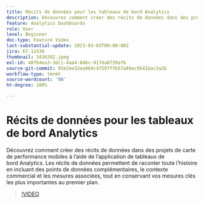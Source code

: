 ```yaml
---
title: Récits de données pour les tableaux de bord Analytics
description: Découvrez comment créer des récits de données dans des projets de carte de performance mobiles à l’aide de l’application de tableaux de bord Analytics. Les récits de données permettent de raconter toute l’histoire en incluant des points de données complémentaires, le contexte commercial et les mesures associées, tout en conservant vos mesures clés les plus importantes au premier plan.
feature: Analytics Dashboards
role: User
level: Beginner
doc-type: Feature Video
last-substantial-update: 2023-03-03T00:00:00Z
jira: KT-12430
thumbnail: 3416392.jpeg
exl-id: 48fb4ea3-3dc1-4aa4-846c-917da8739af6
source-git-commit: 95e2ee32ea969c47597ffb57a89ac9541bac3a2b
workflow-type: tm+mt
source-wordcount: '98'
ht-degree: 100%

---
```


# Récits de données pour les tableaux de bord Analytics

Découvrez comment créer des récits de données dans des projets de carte de performance mobiles à l’aide de l’application de tableaux de bord Analytics. Les récits de données permettent de raconter toute l’histoire en incluant des points de données complémentaires, le contexte commercial et les mesures associées, tout en conservant vos mesures clés les plus importantes au premier plan.

>[!VIDEO](https://video.tv.adobe.com/v/3420560/?quality=12&learn=on&captions=fre_fr)
